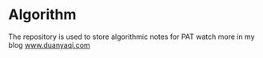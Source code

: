# Algorithm
The repository is used to store algorithmic notes for PAT
watch more in my blog www.duanyaqi.com
